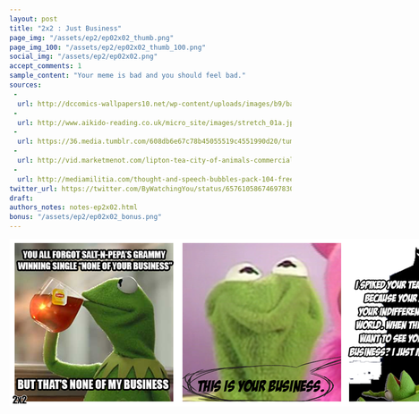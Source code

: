 ```yaml
---
layout: post
title: "2x2 : Just Business"
page_img: "/assets/ep2/ep02x02_thumb.png"
page_img_100: "/assets/ep2/ep02x02_thumb_100.png"
social_img: "/assets/ep2/ep02x02.png"
accept_comments: 1
sample_content: "Your meme is bad and you should feel bad."
sources: 
 - 
  url: http://dccomics-wallpapers10.net/wp-content/uploads/images/b9/batman-0__400x250.psd
 - 
  url: http://www.aikido-reading.co.uk/micro_site/images/stretch_01a.jpg
 - 
  url: https://36.media.tumblr.com/608db6e67c78b45055519c4551990d20/tumblr_n6xhjdIms41shheawo2_250.png
 - 
  url: http://vid.marketmenot.com/lipton-tea-city-of-animals-commercial/lipton-tea-city-of-animals.jpg
 - 
  url: http://mediamilitia.com/thought-and-speech-bubbles-pack-104-free-vectors-and-images/
twitter_url: https://twitter.com/ByWatchingYou/status/657610586746978304
draft: 
authors_notes: notes-ep2x02.html
bonus: "/assets/ep2/ep02x02_bonus.png"
---
```



<div style="margin-left: auto; margin-right: auto; width: 900px;">
  <img src="/assets/ep2/ep02x02.png" alt="Just Business" style="width: 900px" />
</div>

<div style="display: none">
  Script:

  Kermit: You forgot Salt-n-Pepa's Grammy winning single "None of your Business". But that's none of my business.
  [Kermit's face scrunches up]
  Batman: This is your business. I spiked your tea to immobilize you. Because your meme is no good. Your indifference is a cancer in the world. When this wears off, I don't want to see you around. Not your business? I just made it your business.
  [Kermit laid out on the ground.]
</div>
